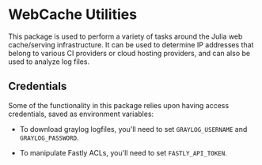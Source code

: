 # WebCache Utilities

This package is used to perform a variety of tasks around the Julia web cache/serving infrastructure.  It can be used to determine IP addresses that belong to various CI providers or cloud hosting providers, and can also be used to analyze log files.

## Credentials

Some of the functionality in this package relies upon having access credentials, saved as environment variables:

* To download graylog logfiles, you'll need to set `GRAYLOG_USERNAME` and `GRAYLOG_PASSWORD`.

* To manipulate Fastly ACLs, you'll need to set `FASTLY_API_TOKEN`.